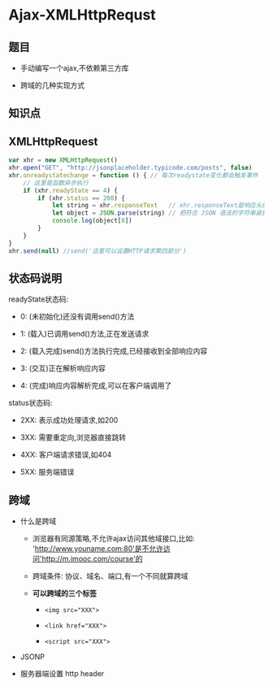 # Ajax-XMLHttpRequst

## 题目

- 手动编写一个ajax,不依赖第三方库

- 跨域的几种实现方式

## 知识点

## XMLHttpRequest

``` javascript
var xhr = new XMLHttpRequest()
xhr.open("GET", "http://jsonplaceholder.typicode.com/posts", false)
xhr.onreadystatechange = function () { // 每次readystate变化都会触发事件
    // 这里是函数异步执行
    if (xhr.readyState == 4) {
        if (xhr.status == 200) {
            let string = xhr.responseText   // xhr.responseText是响应头的第四部分
            let object = JSON.parse(string) // 把符合 JSON 语法的字符串装换成 JS 对应的值
            console.log(object[0])
        }
    }
}
xhr.send(null) //send('这里可以设置HTTP请求第四部分')
```

## 状态码说明

readyState状态码:

- 0: (未初始化)还没有调用send()方法

- 1: (载入)已调用send()方法,正在发送请求

- 2: (载入完成)send()方法执行完成,已经接收到全部响应内容

- 3: (交互)正在解析响应内容

- 4: (完成)响应内容解析完成,可以在客户端调用了

status状态码:

- 2XX: 表示成功处理请求,如200

- 3XX: 需要重定向,浏览器直接跳转

- 4XX: 客户端请求错误,如404

- 5XX: 服务端错误

## **跨域**

- 什么是跨域

  - 浏览器有同源策略,不允许ajax访问其他域接口,比如: 'http://www.youname.com:80'是不允许访问'http://m.imooc.com/course'的

  - 跨域条件: 协议、域名、端口,有一个不同就算跨域

  - **可以跨域的三个标签**

    - `<img src="XXX">`

    - `<link href="XXX">`

    - `<script src="XXX">`

- JSONP

- 服务器端设置 http header